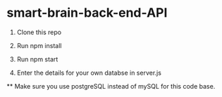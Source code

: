 # smart-brain-back-end-API

1. Clone this repo

2. Run npm install

3. Run npm start

4. Enter the details for your own databse in server.js

** Make sure you use postgreSQL instead of mySQL for this code base.